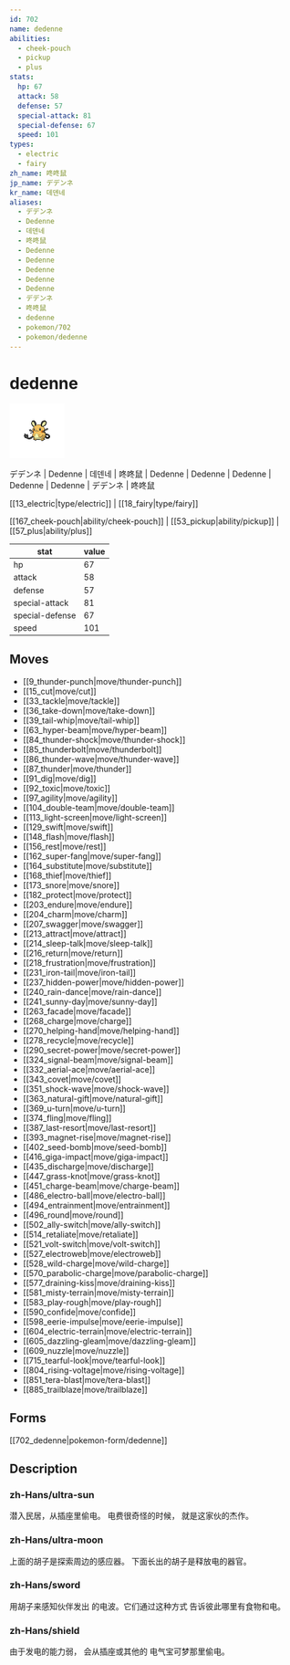 ```yaml
---
id: 702
name: dedenne
abilities:
  - cheek-pouch
  - pickup
  - plus
stats:
  hp: 67
  attack: 58
  defense: 57
  special-attack: 81
  special-defense: 67
  speed: 101
types:
  - electric
  - fairy
zh_name: 咚咚鼠
jp_name: デデンネ
kr_name: 데덴네
aliases:
  - デデンネ
  - Dedenne
  - 데덴네
  - 咚咚鼠
  - Dedenne
  - Dedenne
  - Dedenne
  - Dedenne
  - Dedenne
  - デデンネ
  - 咚咚鼠
  - dedenne
  - pokemon/702
  - pokemon/dedenne
---
```

# dedenne

![](https://raw.githubusercontent.com/PokeAPI/sprites/master/sprites/pokemon/702.png)

デデンネ | Dedenne | 데덴네 | 咚咚鼠 | Dedenne | Dedenne | Dedenne | Dedenne | Dedenne | デデンネ | 咚咚鼠

[[13_electric|type/electric]] | [[18_fairy|type/fairy]]

[[167_cheek-pouch|ability/cheek-pouch]] | [[53_pickup|ability/pickup]] | [[57_plus|ability/plus]]

|stat|value|
|---|---|
|hp|67|
|attack|58|
|defense|57|
|special-attack|81|
|special-defense|67|
|speed|101|


## Moves

- [[9_thunder-punch|move/thunder-punch]]
- [[15_cut|move/cut]]
- [[33_tackle|move/tackle]]
- [[36_take-down|move/take-down]]
- [[39_tail-whip|move/tail-whip]]
- [[63_hyper-beam|move/hyper-beam]]
- [[84_thunder-shock|move/thunder-shock]]
- [[85_thunderbolt|move/thunderbolt]]
- [[86_thunder-wave|move/thunder-wave]]
- [[87_thunder|move/thunder]]
- [[91_dig|move/dig]]
- [[92_toxic|move/toxic]]
- [[97_agility|move/agility]]
- [[104_double-team|move/double-team]]
- [[113_light-screen|move/light-screen]]
- [[129_swift|move/swift]]
- [[148_flash|move/flash]]
- [[156_rest|move/rest]]
- [[162_super-fang|move/super-fang]]
- [[164_substitute|move/substitute]]
- [[168_thief|move/thief]]
- [[173_snore|move/snore]]
- [[182_protect|move/protect]]
- [[203_endure|move/endure]]
- [[204_charm|move/charm]]
- [[207_swagger|move/swagger]]
- [[213_attract|move/attract]]
- [[214_sleep-talk|move/sleep-talk]]
- [[216_return|move/return]]
- [[218_frustration|move/frustration]]
- [[231_iron-tail|move/iron-tail]]
- [[237_hidden-power|move/hidden-power]]
- [[240_rain-dance|move/rain-dance]]
- [[241_sunny-day|move/sunny-day]]
- [[263_facade|move/facade]]
- [[268_charge|move/charge]]
- [[270_helping-hand|move/helping-hand]]
- [[278_recycle|move/recycle]]
- [[290_secret-power|move/secret-power]]
- [[324_signal-beam|move/signal-beam]]
- [[332_aerial-ace|move/aerial-ace]]
- [[343_covet|move/covet]]
- [[351_shock-wave|move/shock-wave]]
- [[363_natural-gift|move/natural-gift]]
- [[369_u-turn|move/u-turn]]
- [[374_fling|move/fling]]
- [[387_last-resort|move/last-resort]]
- [[393_magnet-rise|move/magnet-rise]]
- [[402_seed-bomb|move/seed-bomb]]
- [[416_giga-impact|move/giga-impact]]
- [[435_discharge|move/discharge]]
- [[447_grass-knot|move/grass-knot]]
- [[451_charge-beam|move/charge-beam]]
- [[486_electro-ball|move/electro-ball]]
- [[494_entrainment|move/entrainment]]
- [[496_round|move/round]]
- [[502_ally-switch|move/ally-switch]]
- [[514_retaliate|move/retaliate]]
- [[521_volt-switch|move/volt-switch]]
- [[527_electroweb|move/electroweb]]
- [[528_wild-charge|move/wild-charge]]
- [[570_parabolic-charge|move/parabolic-charge]]
- [[577_draining-kiss|move/draining-kiss]]
- [[581_misty-terrain|move/misty-terrain]]
- [[583_play-rough|move/play-rough]]
- [[590_confide|move/confide]]
- [[598_eerie-impulse|move/eerie-impulse]]
- [[604_electric-terrain|move/electric-terrain]]
- [[605_dazzling-gleam|move/dazzling-gleam]]
- [[609_nuzzle|move/nuzzle]]
- [[715_tearful-look|move/tearful-look]]
- [[804_rising-voltage|move/rising-voltage]]
- [[851_tera-blast|move/tera-blast]]
- [[885_trailblaze|move/trailblaze]]

## Forms



[[702_dedenne|pokemon-form/dedenne]]

## Description

### zh-Hans/ultra-sun

潜入民居，从插座里偷电。
电费很奇怪的时候，
就是这家伙的杰作。

### zh-Hans/ultra-moon

上面的胡子是探索周边的感应器。
下面长出的胡子是释放电的器官。

### zh-Hans/sword

用胡子来感知伙伴发出
的电波。它们通过这种方式
告诉彼此哪里有食物和电。

### zh-Hans/shield

由于发电的能力弱，
会从插座或其他的
电气宝可梦那里偷电。

